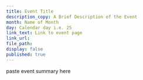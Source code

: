 ```yaml
---
title: Event Title
description_copy: A Brief Description of the Event
month: Name of Month
day: Calendar day i.e. 25
link_text: Link to event page
link_url:
file_path:
display: false
published: true
---
```



paste event summary here
